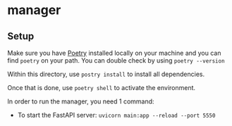 # manager

## Setup

Make sure you have [Poetry](https://python-poetry.org/docs/) installed locally on your machine and you can find `poetry` on your path.
You can double check by using `poetry --version`

Within this directory, use `postry install` to install all dependencies.

Once that is done, use `poetry shell` to activate the environment.

In order to run the manager, you need 1 command:

- To start the FastAPI server: `uvicorn main:app --reload --port 5550`
